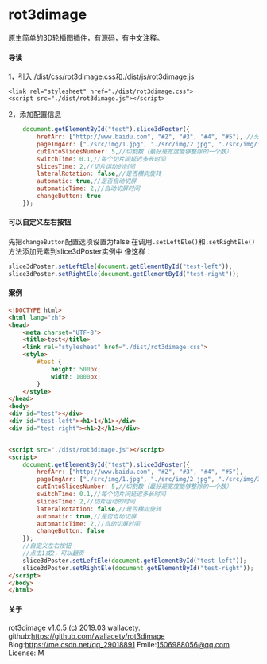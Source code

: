 # rot3dimage
原生简单的3D轮播图插件，有源码，有中文注释。

#### 导读
1，引入./dist/css/rot3dimage.css和./dist/js/rot3dimage.js
```
<link rel="stylesheet" href="./dist/rot3dimage.css">
<script src="./dist/rot3dimage.js"></script>
```
2，添加配置信息
```js
    document.getElementById("test").slice3dPoster({
        hrefArr: ["http://www.baidu.com", "#2", "#3", "#4", "#5"], //分别代表对应的连接
        pageImgArr: ["./src/img/1.jpg", "./src/img/2.jpg", "./src/img/3.jpg", "./src/img/4.jpg", "./src/img/5.jpg"], //分别代表对应的图片
        cutIntoSlicesNumber: 5,//切割数（最好是宽度能够整除的一个数）
        switchTime: 0.1,//每个切片间延迟多长时间
        slicesTime: 2,//切片运动的时间
        lateralRotation: false,//是否横向旋转
        automatic: true,//是否自动切屏
        automaticTime: 2,//自动切屏时间
        changeButton: true
    });
```
#### 可以自定义左右按钮
先把`changeButton`配置选项设置为false
在调用`.setLeftEle()`和`.setRightEle()`方法添加元素到slice3dPoster实例中
像这样：
```js
slice3dPoster.setLeftEle(document.getElementById("test-left"));
slice3dPoster.setRightEle(document.getElementById("test-right"));
```

#### 案例
```html
<!DOCTYPE html>
<html lang="zh">
<head>
    <meta charset="UTF-8">
    <title>test</title>
    <link rel="stylesheet" href="./dist/rot3dimage.css">
    <style>
        #test {
            height: 500px;
            width: 1000px;
        }
    </style>
</head>
<body>
<div id="test"></div>
<div id="test-left"><h1>1</h1></div>
<div id="test-right"><h1>2</h1></div>


<script src="./dist/rot3dimage.js"></script>
<script>
    document.getElementById("test").slice3dPoster({
        hrefArr: ["http://www.baidu.com", "#2", "#3", "#4", "#5"],
        pageImgArr: ["./src/img/1.jpg", "./src/img/2.jpg", "./src/img/3.jpg", "./src/img/4.jpg", "./src/img/5.jpg"],
        cutIntoSlicesNumber: 5,//切割数（最好是宽度能够整除的一个数）
        switchTime: 0.1,//每个切片间延迟多长时间
        slicesTime: 2,//切片运动的时间
        lateralRotation: false,//是否横向旋转
        automatic: true,//是否自动切屏
        automaticTime: 2,//自动切屏时间
        changeButton: false
    });
    //自定义左右按钮
    //点击1或2，可以翻页
    slice3dPoster.setLeftEle(document.getElementById("test-left"));
    slice3dPoster.setRightEle(document.getElementById("test-right"));
</script>
</body>
</html>
```
#### 关于
 rot3dimage v1.0.5
 (c) 2019.03 wallacety.
 github:https://github.com/wallacety/rot3dimage
 Blog:https://me.csdn.net/qq_29018891
 Emile:1506988056@qq.com
 License: M

